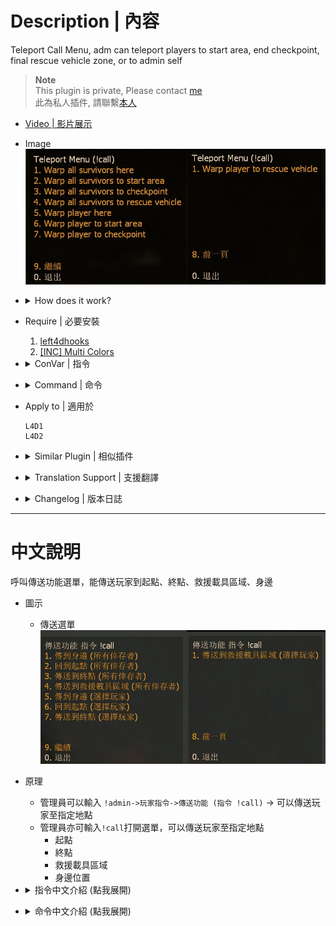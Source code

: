 # Description | 內容
Teleport Call Menu, adm can teleport players to start area, end checkpoint, final rescue vehicle zone, or to admin self

> __Note__ <br/>
This plugin is private, Please contact [me](https://github.com/fbef0102/Game-Private_Plugin#私人插件列表-private-plugins-list)<br/>
此為私人插件, 請聯繫[本人](https://github.com/fbef0102/Game-Private_Plugin#私人插件列表-private-plugins-list)

* [Video | 影片展示](https://youtu.be/iux1bUZycjM)

* Image
	<br/>![l4d_teleport_call_1](image/l4d_teleport_call_1.jpg)

* <details><summary>How does it work?</summary>

	* Admin types ```!admin->Player Commands->Teleport Menu (!call)```  to open menu
	* Admin types ```!call``` to open menu
	* Teleport players to
		* Start area
		* End checkpoint
		* Final rescue vehicle zone
		* Admin self position
</details>

* Require | 必要安裝
	1. [left4dhooks](https://forums.alliedmods.net/showthread.php?t=321696)
	2. [[INC] Multi Colors](https://github.com/fbef0102/L4D1_2-Plugins/releases/tag/Multi-Colors)

* <details><summary>ConVar | 指令</summary>

	* cfg/sourcemod/l4d_teleport_call.cfg
		```php
		// 0=Plugin off, 1=Plugin on.
		l4d_teleport_call_enable "1"

		// Changes how message displays. (0: Disable, 1:In chat, 2: In Hint Box, 3: In center text)
		l4d_teleport_call_announce_type "1"

		// If 1, Add 'Teleport Menu' item in admin menu under 'Player commands' category (Need ADMFLAG_ROOT flag)
		l4d_teleport_call_adminmenu "1"
		```
</details>

* <details><summary>Command | 命令</summary>

	* **Teleport Call Menu (Adm required: ADMFLAG_ROOT)**
		```php
		sm_call
		```
</details>

* Apply to | 適用於
	```
	L4D1
	L4D2
	```

* <details><summary>Similar Plugin | 相似插件</summary>

	1. [l4d_wind](https://github.com/fbef0102/L4D1_2-Plugins/tree/master/l4d_wind): Create a survivor bot in game + Teleport player
		> 新增Bot + 傳送玩家到其他位置上
</details>

* <details><summary>Translation Support | 支援翻譯</summary>

	```
	English
	繁體中文
	简体中文
	```
</details>

* <details><summary>Changelog | 版本日誌</summary>

	* v1.3h (2024-8-4)
		* Upate cvars
		* Add 'Teleport Menu' item in admin menu under 'Player commands' category (Need ADMFLAG_ROOT flag)

	* v1.2h (2023-12-12)
		* Update translation
		* Add new item in menu
		* Teleport player to final rescue vehicle only after vehicle is ready

	* v1.1h (2023-6-20)
		* Require left4dhooks v1.33 or above
		* Renamed "l4d_telpeort_call" to "l4d_teleport_call"

	* v1.0h (2022-11-23)
		* Initial Release
</details>

- - - -
# 中文說明
呼叫傳送功能選單，能傳送玩家到起點、終點、救援載具區域、身邊

* 圖示
	* 傳送選單
	<br/>![zho/l4d_teleport_call_1](image/zho/l4d_teleport_call_1.jpg)

* 原理
	* 管理員可以輸入 ```!admin->玩家指令->傳送功能 (指令 !call)``` -> 可以傳送玩家至指定地點
	* 管理員亦可輸入```!call```打開選單，可以傳送玩家至指定地點
		* 起點
		* 終點
		* 救援載具區域
		* 身邊位置

* <details><summary>指令中文介紹 (點我展開)</summary>

	* cfg/sourcemod/l4d_teleport_call.cfg
		```php
		// 0=關閉插件, 1=啟動插件
		l4d_teleport_call_enable "1"

		// 提示該如何顯示. (0: 不提示, 1: 聊天框, 2: 黑底白字框, 3: 螢幕正中間)
		l4d_teleport_call_announce_type "1"

		// 為1時，在管理員選單的 '玩家指令' 分類內增加 "傳送功能 (指令 !call)" (所需權限: ADMFLAG_ROOT)
		l4d_teleport_call_adminmenu "1"
		```
</details>

* <details><summary>命令中文介紹 (點我展開)</summary>

	* **打開傳送選單 (權限: ADMFLAG_ROOT)**
		```php
		sm_call
		```
</details>